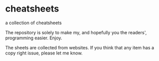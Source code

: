 # cheatsheets
a collection of cheatsheets

The repository is solely to make my, and hopefully you the readers', programming easier. Enjoy.

The sheets are collected from websites. If you think that any item has a copy right issue, please let me know.
